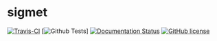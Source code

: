 # sigmet
[![Travis-CI](https://travis-ci.org/agupta01/sigmet.svg?branch=master)](https://travis-ci.org/agupta01/sigmet.svg?branch=master)
[![Github Tests](https://github.com/agupta01/sigmet/workflows/.github/workflows/python-package.yml/badge.svg)]
[![Documentation Status](https://readthedocs.org/projects/sigmet/badge/?version=latest)](https://sigmet.readthedocs.io/en/latest/?badge=latest)
[![GitHub license](https://img.shields.io/github/license/agupta01/sigmet.svg)](https://github.com/agupta01/sigmet/master/LICENSE)
